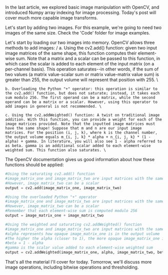 In the last article, we explored basic image manipulation with OpenCV, and introduced Numpy array indexing for image processing. Today's post will cover much more capable image transforms.

Let's start by adding two images. For this example, we're going to need two images of the same size. Check the 'Code' folder for image examples. 

Let's start by loading our two images into memory. OpenCV allows three methods to add images: /
	a. Using the cv2.add() function: given two input image matrices of the same shape, this function computes their element-wise sum. Note that a matrix and a scalar can be passed to this function, in which case the scalar is added to each element of the input matrix (on a per-channel basis). This operation saturates--in other words, if the sum of two values (a matrix value-scalar sum or matrix value-matrix value sum) is greater than 255, the output volume will represent that position with 255. \

	b. Overloading the Python "+" operator: this operation is similar to the cv2.add() function, but does not saturate; instead, it takes each sum modulo 256. The first operand can be a matrix, while the second operand can be a matrix or a scalar. However, using this operator to add images in general is not recommended. \

	c. Using the cv2.addWeighted() function: A twist on traditional image addition. With this function, you can provide a weight for each of the image matrices provided. Note that the inputted image matrices must have the same shape! Suppose that m and n are our input image matrices. For the position (i, j, k), where k is the channel number, the output volume equals m_{i, j, k} * alpha + n_{i, j, k} * (1 - alpha) + gamma. In literature, you will also see 1 - alpha referred to as beta. gamma is an additional scalar added to each element-wise weighted sum. This function also saturates. \

The OpenCV documentation gives us good information about how these functions should be applied:

```python
#Using the saturating cv2.add() function
#image_matrix_one and image_matrix_two are input matrices with the same shape
#However, image_matrix_two can be a scalar
output = cv2.add(image_matrix_one, image_matrix_two)
```

```python
#Using the overloaded Python "+" operator
#image_matrix_one and image_matrix_two are input matrices with the same shape
#However, image_matrix_two can be a scalar
#Remember that each element-wise sum is computed modulo 256
output = image_matrix_one + image_matrix_two
```

```python
#Using the weighted and saturating cv2.addWeighted() function
#image_matrix_one and image_matrix_two are input matrices with the same shape
#alpha represents how opaque image_matrix_one is in the output volume
#The higher the alpha (closer to 1), the more opaque image_matrix_one is in the output volume
#beta = 1 - alpha
#gamma is the scalar value added to each element-wise weighted sum
output = cv2.addWeighted(image_matrix_one, alpha, image_matrix_two, beta, gamma)
```

That's all the material I'll cover for today. Tomorrow, we'll discuss more image operations, including bitwise operations and thresholding. 
